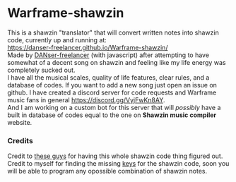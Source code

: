 # Warframe-shawzin
This is a shawzin "translator" that will convert written notes into shawzin code, currently up and running at:  
https://danser-freelancer.github.io/Warframe-shawzin/  
Made by [DANser-freelancer](https://github.com/DANser-freelancer?tab=repositories) (with javascript) after attempting to have somewhat of a decent song on shawzin and feeling like my life energy was completely sucked out.  
I have all the musical scales, quality of life features, clear rules, and a database of codes. If you want to add a new song just open an issue on github.
I have created a discord server for code requests and Warframe music fans in general https://discord.gg/VyjFwKn8AY.  
And I am working on a custom bot for this server that will _possibly_ have a built in database of codes equal to the one on **Shawzin music compiler** website.  
### Credits  
Credit to [these guys](https://docs.google.com/document/d/1VvlM4IQr8bfUV8pCJMVNRaG6piJTR9_t-xq7wQaxpho/edit) for having this whole shawzin code thing figured out.
Credit to myself for finding the missing [keys](https://docs.google.com/spreadsheets/d/1Zd0L6b1W8ic7s9b8DKJHDBNRB-Z0tdwQEhvQl6axFCU/edit?usp=sharing) for the shawzin code, soon you will be able to program any opossible combination of shawzin notes.

